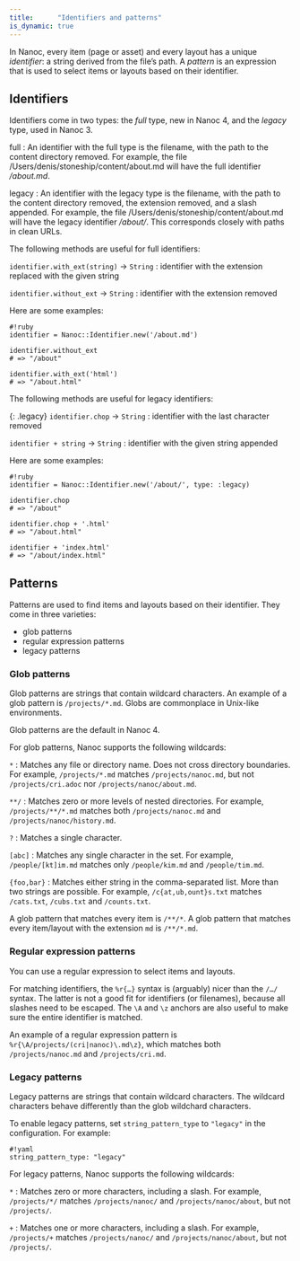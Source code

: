 ```yaml
---
title:      "Identifiers and patterns"
is_dynamic: true
---
```


In Nanoc, every item (page or asset) and every layout has a unique _identifier_: a string derived from the file’s path. A _pattern_ is an expression that is used to select items or layouts based on their identifier.

## Identifiers

Identifiers come in two types: the _full_ type, new in Nanoc 4, and the _legacy_ type, used in Nanoc 3.

full
: An identifier with the full type is the filename, with the path to the content directory removed. For example, the file <span class="filename">/Users/denis/stoneship/content/about.md</span> will have the full identifier _/about.md_.

legacy
: An identifier with the legacy type is the filename, with the path to the content directory removed, the extension removed, and a slash appended. For example, the file <span class="filename">/Users/denis/stoneship/content/about.md</span> will have the legacy identifier _/about/_. This corresponds closely with paths in clean URLs.

The following methods are useful for full identifiers:

`identifier.with_ext(string)` &rarr; `String`
: identifier with the extension replaced with the given string

`identifier.without_ext` &rarr; `String`
: identifier with the extension removed

Here are some examples:

    #!ruby
    identifier = Nanoc::Identifier.new('/about.md')

    identifier.without_ext
    # => "/about"

    identifier.with_ext('html')
    # => "/about.html"

The following methods are useful for legacy identifiers:

{: .legacy}
`identifier.chop` &rarr; `String`
: identifier with the last character removed

`identifier + string` &rarr; `String`
: identifier with the given string appended

Here are some examples:

    #!ruby
    identifier = Nanoc::Identifier.new('/about/', type: :legacy)

    identifier.chop
    # => "/about"

    identifier.chop + '.html'
    # => "/about.html"

    identifier + 'index.html'
    # => "/about/index.html"

## Patterns

Patterns are used to find items and layouts based on their identifier. They come in three varieties:

* glob patterns
* regular expression patterns
* legacy patterns

### Glob patterns

Glob patterns are strings that contain wildcard characters. An example of a glob pattern is `/projects/*.md`. Globs are commonplace in Unix-like environments.

Glob patterns are the default in Nanoc 4.

For glob patterns, Nanoc supports the following wildcards:

`*`
: Matches any file or directory name. Does not cross directory boundaries. For example, `/projects/*.md` matches `/projects/nanoc.md`, but not `/projects/cri.adoc` nor `/projects/nanoc/about.md`.

`**/`
: Matches zero or more levels of nested directories. For example, `/projects/**/*.md` matches both `/projects/nanoc.md` and `/projects/nanoc/history.md`.

`?`
: Matches a single character.

`[abc]`
: Matches any single character in the set. For example, `/people/[kt]im.md` matches only `/people/kim.md` and `/people/tim.md`.

`{foo,bar}`
: Matches either string in the comma-separated list. More than two strings are possible. For example, `/c{at,ub,ount}s.txt` matches `/cats.txt`, `/cubs.txt` and `/counts.txt`.

A glob pattern that matches every item is `/**/*`. A glob pattern that matches every item/layout with the extension `md` is `/**/*.md`.

### Regular expression patterns

You can use a regular expression to select items and layouts.

For matching identifiers, the `%r{…}` syntax is (arguably) nicer than the `/…/` syntax. The latter is not a good fit for identifiers (or filenames), because all slashes need to be escaped. The `\A` and `\z` anchors are also useful to make sure the entire identifier is matched.

An example of a regular expression pattern is `%r{\A/projects/(cri|nanoc)\.md\z}`, which matches both `/projects/nanoc.md` and `/projects/cri.md`.

### Legacy patterns

Legacy patterns are strings that contain wildcard characters. The wildcard characters behave differently than the glob wildchard characters.

To enable legacy patterns, set `string_pattern_type` to `"legacy"` in the configuration. For example:

    #!yaml
    string_pattern_type: "legacy"

For legacy patterns, Nanoc supports the following wildcards:

`*`
: Matches zero or more characters, including a slash. For example, `/projects/*/` matches `/projects/nanoc/` and `/projects/nanoc/about`, but not `/projects/`.

`+`
: Matches one or more characters, including a slash. For example, `/projects/+` matches `/projects/nanoc/` and `/projects/nanoc/about`, but not `/projects/`.
